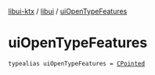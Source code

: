 [libui-ktx](../index.md) / [libui](index.md) / [uiOpenTypeFeatures](./ui-open-type-features.md)

# uiOpenTypeFeatures

`typealias uiOpenTypeFeatures = `[`CPointed`](../kotlinx.cinterop/-c-pointed/index.md)